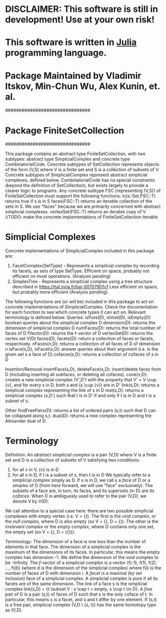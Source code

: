 # DISCLAIMER: This software is still in development! Use at your own risk!
# This software is written in [Julia](http://julialang.org) programming language.
# Package Maintained by Vladimir Itskov, Min-Chun Wu, Alex Kunin, et. al.

###############################
# Package FiniteSetCollection #
###############################

This package contains an abstract type FiniteSetCollection, with two subtypes: abstract type SimplcialComplex and concrete type CombinatorialCode. Concrete subtypes of SetCollection represents objects of the form (V,S)  where V is a finite set and S is a collection of subsets of V. Concrete subtypes of SimplicialComplex represent abstract simplicial complexes, defined below. CombinatorialCode has no special constraints (beyond the definition of SetCollection), but exists largely to provide a clearer logic to programs. Any concrete subtype FSC (representing (V,S)) of FiniteSetCollection must support the following functions:
  in(s::Set,FSC::T) returns true if s is in S
  faces(FSC::T) returns an iterable collection of the sets in S. We use "faces" because we are primarily concerned with abstract simplicial complexes.
  vertexSet(FSC::T) returns an iterable copy of V.
  //TODO: make the concrete implementations of FiniteSetCollection iterable

# Simplicial Complexes

Concrete implementations of SimplicialComplex included in this package are:
  1. FacetComplex{SetType} - Represents a simplicial complex by recording its facets, as sets of type SetType. Efficient on space, probably not efficient on most operations. (Analysis pending)
  2. SimplexTree - Represents a simplicial complex using a tree structure described in https://hal.inria.fr/hal-00707901v1 Less efficient on space, but probably more efficient (Analysis pending).

The following functions are (or will be) included in this package to act on concrete implementations of SimplicialComplex. Check the documentation for each function to see which concrete types it can act on. Relevant terminology is defined below.
Queries:
  isPure(D), isVoid(D), isEmpty(D): boolean queries about the simplicial complex D
  dimension(D): returns the dimension of simplicial complex D
  numFaces(D): returns the total number of faces of D
  fVector(D): returns the f-vector of D
  vertexSet(D): returns the vertex set V(D)
  faces(D), facets(D): return a collection of faces or facets, respectively.
  nFaces(n,D): returns a collection of all faces of D of dimension n
  isFace(s,D), isFacet(s,D): answer queries about their argument (i.e. is the given set s a face of D)
  cofaces(s,D): returns a collection of cofaces of s in D

Insertion/Removal
  insertFace(s,D), deleteFace(s,D): insert/delete faces from D (including inserting all subfaces, or deleting all cofaces).
  cone(v,D): creates a new simplicial complex (V',D') with the property that V' = V \cup {v}, and for every s in D, both s and (s \cup {v}) are in D'
  link(s,D): returns a simplicial complex representing the link of s in D
  rest(s,D): returns a simplicial complex (s,D') such that t is in D' if and only if t is in D and t is a subset of s.

Other
  findFreePairs(D): returns a list of ordered pairs (s,t) such that D can be collapsed along s,t.
  dual(D): returns a new complex representing the Alexander dual of D.


# Terminology
Definition: An _abstract simplicial complex_ is a pair (V,D) where V is a finite set and D is a collection of subsets of V satisfying two conditions:
  1. for all v in V, {v} is in D
  2. for all s in D, if t is a subset of s, then t is in D
  We typically refer to a simplicial complex simply as D. If s is in D, we call s a _face_ of D or a _simplex_ of D (from here forward, we will use "face" exclusively). The subsets of a face are, in turn, its faces, and its supersets (in D) are its _cofaces_. When D is ambiguosly used to refer to the pair (V,D), we denote V by V(D).

We call attention to a special case here: there are two possible simplicial complexes with empty vertex (i.e. V = {}). The first is the _void complex_, or the _null complex_, where D is also empty (so V = {}, D = {}). The other is the _irrelevant complex_ or the _empty complex_, where D contains only one set, the empty set (so V = {}, D = {{}}).




Terminology:
  The _dimension_ of a face is one less than the number of elements in that face. The dimension of a simplicial complex is the maximum of the dimensions of its faces. In particular, this means the empty complex has dimension -1. We define the dimension of the void complex to be -Infinity. The _f-vector_ of a simplicial complex is a vector (f(-1), f(1), f(2), ..., f(d)) (where d is the dimension of the simplicial complex) where f(i) is the number of faces of D with dimension i.
  A _facet_ is a maximal (by set inclusion) face of a simplicial complex. A simplicial complex is _pure_ if all its facets are of the same dimension.
  The _link_ of a face s is the simplicial complex link(s,D) = {t \subset V : s \cap t = empty, s \cup t \in D}.
  A _free pair_ of D is a pair (s,t) of faces of D such that s is the only coface of t. In particular, this means s is a facet, and s and t differ by one element. If (s,t) is a free pair, simplicial complex (V,D \ {s, t}) has the same homotopy type as (V,D).
